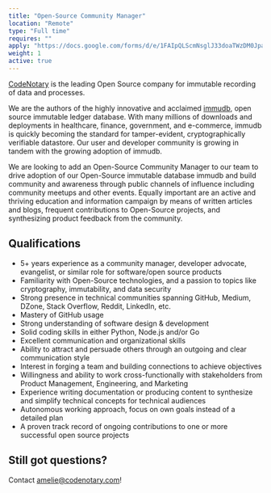```yaml
---
title: "Open-Source Community Manager"
location: "Remote" 
type: "Full time" 
requires: "" 
apply: "https://docs.google.com/forms/d/e/1FAIpQLScmNsglJ33doaTWzDM0JpayK501fHenXuaSteg3ohcpVGQ4Xg/viewform?usp=sf_link"
weight: 1
active: true
---
```


[CodeNotary](https://codenotary.com/) is the leading Open Source company for immutable recording of data and processes.

We are the authors of the highly innovative and acclaimed [immudb](https://codenotary.com/technologies/immudb/), open source immutable ledger database. With many millions of downloads and deployments in healthcare, finance, government, and e-commerce, immudb is quickly becoming the standard for tamper-evident, cryptographically verifiable datastore. Our user and developer community is growing in tandem with the growing adoption of immudb. 

We are looking to add an Open-Source Community Manager to our team to drive adoption of our Open-Source immutable database immudb and build community and awareness through public channels of influence including community meetups and other events. 
Equally important are an active and thriving education and information campaign by means of written articles and blogs, frequent contributions to Open-Source projects, and synthesizing product feedback from the community.

## Qualifications

- 5+ years experience as a community manager, developer advocate, evangelist, or similar role for software/open source products
- Familiarity with Open-Source technologies, and a passion to topics like cryptography, immutability, and data security
- Strong presence in technical communities spanning GitHub, Medium, DZone, Stack Overflow, Reddit, LinkedIn, etc.
- Mastery of GitHub usage
- Strong understanding of software design & development
- Solid coding skills in either Python, Node.js and/or Go
- Excellent communication and organizational skills
- Ability to attract and persuade others through an outgoing and clear communication style 
- Interest in forging a team and building connections to achieve objectives
- Willingness and ability to work cross-functionally with stakeholders from Product Management, Engineering, and Marketing
- Experience writing documentation or producing content to synthesize and simplify technical concepts for technical audiences
- Autonomous working approach, focus on own goals instead of a detailed plan
- A proven track record of ongoing contributions to one or more successful open source projects

## Still got questions?

Contact [amelie@codenotary.com](amelie@codenotary.com)!
